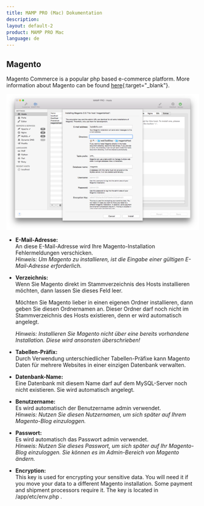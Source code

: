 ```yaml
---
title: MAMP PRO (Mac) Dokumentation
description: 
layout: default-2
product: MAMP PRO Mac
language: de
---
```


## Magento

Magento Commerce is a popular php based e-commerce platform. More information about Magento can be found [here](https://www.magento.com){:target="_blank"}.

![MAMP](Magento.png)

*  **E-Mail-Adresse:**  
   An diese E-Mail-Adresse wird Ihre Magento-Installation Fehlermeldungen verschicken.  
   *Hinweis: Um Magento zu installieren, ist die Eingabe einer gültigen E-Mail-Adresse erforderlich.*

*  **Verzeichnis:**  
   Wenn Sie Magento direkt im Stammverzeichnis des Hosts installieren möchten, dann lassen Sie dieses Feld leer.

   Möchten Sie Magento lieber in einen eigenen Ordner installieren, dann geben Sie diesen Ordnernamen an. Dieser Ordner    darf noch nicht im Stammverzeichnis des Hosts existieren, denn er wird automatisch angelegt.
   
   *Hinweis: Installieren Sie Magento nicht über eine bereits vorhandene Installation. Diese wird ansonsten überschrieben!*  

*  **Tabellen-Präfix:**  
   Durch Verwendung unterschiedlicher Tabellen-Präfixe kann Magento Daten für mehrere Websites in einer einzigen Datenbank verwalten.

*  **Datenbank-Name:**  
   Eine Datenbank mit diesem Name darf auf dem MySQL-Server noch nicht existieren. Sie wird automatisch angelegt.
 
*  **Benutzername:**  
   Es wird automatisch der Benutzername admin verwendet.  
   *Hinweis: Nutzen Sie diesen Nutzernamen, um sich später auf Ihrem Magento-Blog einzuloggen.*  

*  **Passwort:**  
   Es wird automatisch das Passwort admin verwendet.  
   *Hinweis: Nutzen Sie dieses Passwort, um sich später auf Ihr Magento-Blog einzuloggen. Sie können es im Admin-Bereich      von Magento ändern.*

*  **Encryption:**  
   This key is used for encrypting your sensitive data. You will need it if you move your data to a different Magento installation. Some payment and shipment processors require it. The key is located in <document root>/app/etc/env.php .


